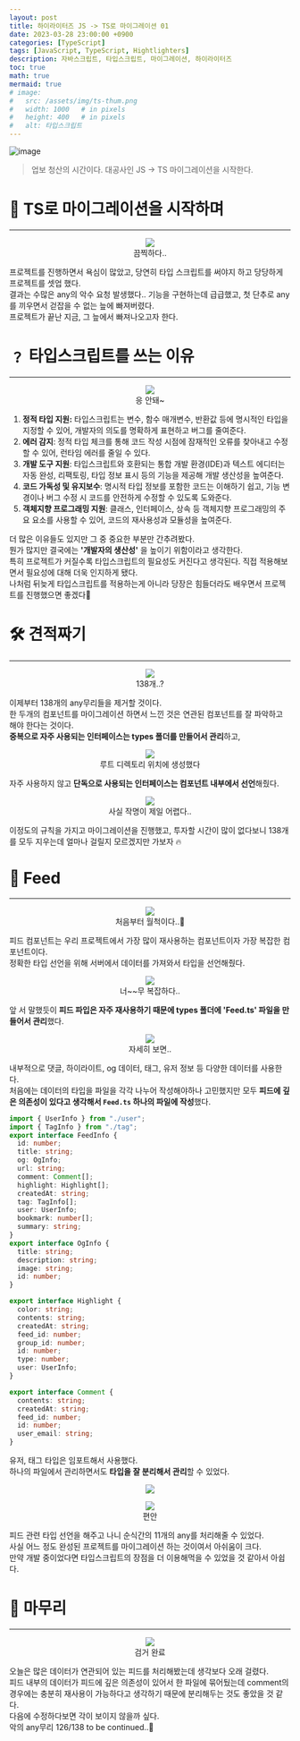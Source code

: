 ```yaml
---
layout: post
title: 하이라이터즈 JS -> TS로 마이그레이션 01
date: 2023-03-28 23:00:00 +0900
categories: [TypeScript]
tags: [JavaScript, TypeScript, Hightlighters]
description: 자바스크립트, 타입스크립트, 마이그레이션, 하이라이터즈
toc: true
math: true
mermaid: true
# image:
#   src: /assets/img/ts-thum.png
#   width: 1000   # in pixels
#   height: 400   # in pixels
#   alt: 타입스크립트
---
```


<!-- 썸네일 -->

![image](https://user-images.githubusercontent.com/101175828/233026951-cbc98fea-128b-4941-8c3a-69e1c0cddc9f.png)

> 업보 청산의 시간이다. 대공사인 JS -> TS 마이그레이션을 시작한다.

# 🌈 TS로 마이그레이션을 시작하며

---

<figure style="text-align:center">
  <img src="https://user-images.githubusercontent.com/101175828/233029727-c766970e-b346-40f5-9bcb-5dce6e1c9233.png"/>
  <figcaption>끔찍하다..</figcaption>
</figure>

프로젝트를 진행하면서 욕심이 많았고, 당연히 타입 스크립트를 써야지 하고 당당하게 프로젝트를 셋업 했다.  
결과는 수많은 any의 악수 요청 발생했다.. 기능을 구현하는데 급급했고, 첫 단추로 any를 끼우면서 걷잡을 수 없는 늪에 빠져버렸다.  
프로젝트가 끝난 지금, 그 늪에서 빠져나오고자 한다.

# ﹖ 타입스크립트를 쓰는 이유

---

<figure style="text-align:center">
  <img src="https://user-images.githubusercontent.com/101175828/233838274-15d45b67-7e42-468e-8f59-4b22a181fa1b.png"/>
  <figcaption>응 안돼~</figcaption>
</figure>

1. **정적 타입 지원:** 타입스크립트는 변수, 함수 매개변수, 반환값 등에 명시적인 타입을 지정할 수 있어, 개발자의 의도를 명확하게 표현하고 버그를 줄여준다.
2. **에러 감지**: 정적 타입 체크를 통해 코드 작성 시점에 잠재적인 오류를 찾아내고 수정할 수 있어, 런타임 에러를 줄일 수 있다.
3. **개발 도구 지원**: 타입스크립트와 호환되는 통합 개발 환경(IDE)과 텍스트 에디터는 자동 완성, 리팩토링, 타입 정보 표시 등의 기능을 제공해 개발 생산성을 높여준다.
4. **코드 가독성 및 유지보수**: 명시적 타입 정보를 포함한 코드는 이해하기 쉽고, 기능 변경이나 버그 수정 시 코드를 안전하게 수정할 수 있도록 도와준다.
5. **객체지향 프로그래밍 지원**: 클래스, 인터페이스, 상속 등 객체지향 프로그래밍의 주요 요소를 사용할 수 있어, 코드의 재사용성과 모듈성을 높여준다.

더 많은 이유들도 있지만 그 중 중요한 부분만 간추려봤다.  
뭔가 많지만 결국에는 **'개발자의 생산성'** 을 높이기 위함이라고 생각한다.  
특히 프로젝트가 커질수록 타입스크립트의 필요성도 커진다고 생각된다.
직접 적용해보면서 필요성에 대해 더욱 인지하게 됐다.  
나처럼 뒤늦게 타입스크립트를 적용하는게 아니라 당장은 힘들더라도 배우면서 프로젝트를 진행했으면 좋겠다🥲

# 🛠️ 견적짜기

---

<figure style="text-align:center">
  <img src="https://user-images.githubusercontent.com/101175828/233839169-40822e77-275c-436d-97d6-f00657c081a0.png"/>
  <figcaption>138개..?</figcaption>
</figure>

이제부터 138개의 any무리들을 제거할 것이다.  
한 두개의 컴포넌트를 마이그레이션 하면서 느낀 것은 연관된 컴포넌트를 잘 파악하고 해야 한다는 것이다.  
**중복으로 자주 사용되는 인터페이스는 types 폴더를 만들어서 관리**하고,

<figure style="text-align:center">
  <img  src="https://user-images.githubusercontent.com/101175828/233839541-75f80145-aa2a-47f9-8a94-8e60fb0a302d.png"/>
  <figcaption>루트 디렉토리 위치에 생성했다</figcaption>
</figure>

자주 사용하지 않고 **단독으로 사용되는 인터페이스는 컴포넌트 내부에서 선언**해줬다.

<figure style="text-align:center">
  <img  src="https://user-images.githubusercontent.com/101175828/233839659-9f8b7101-acbb-49b6-ada7-8cde5dce297d.png"/>
  <figcaption>사실 작명이 제일 어렵다..</figcaption>
</figure>

이정도의 규칙을 가지고 마이그레이션을 진행했고, 투자할 시간이 많이 없다보니 138개를 모두 지우는데 얼마나 걸릴지 모르겠지만 가보자 🔥

# 🎯 Feed

---

<figure style="text-align:center">
  <img src="https://user-images.githubusercontent.com/101175828/233839902-861c42a6-0691-41a7-8b94-9ec22a005346.png"/>
  <figcaption>처음부터 월척이다..🎣</figcaption>
</figure>

피드 컴포넌트는 우리 프로젝트에서 가장 많이 재사용하는 컴포넌트이자 가장 복잡한 컴포넌트이다.  
정확한 타입 선언을 위해 서버에서 데이터를 가져와서 타입을 선언해줬다.

<figure style="text-align:center">
  <img src="https://user-images.githubusercontent.com/101175828/233841360-d5859552-44eb-4c1f-9e8c-d68de2cf19e5.png"/>
  <figcaption>너~~무 복잡하다..</figcaption>
</figure>

앞 서 말했듯이 **피드 파입은 자주 재사용하기 때문에 types 폴더에 'Feed.ts' 파일을 만들어서 관리**했다.

<figure style="text-align:center">
  <img src="https://user-images.githubusercontent.com/101175828/233841729-ebfaecac-f948-4133-838b-9795adc2196d.png"/>
  <figcaption>자세히 보면..</figcaption>
</figure>

내부적으로 댓글, 하이라이트, og 데이터, 태그, 유저 정보 등 다양한 데이터를 사용한다.  
처음에는 데이터의 타입을 파일을 각각 나누어 작성해야하나 고민했지만 모두 **피드에 깊은 의존성이 있다고 생각해서 `Feed.ts` 하나의 파일에 작성**했다.

```ts
import { UserInfo } from "./user";
import { TagInfo } from "./tag";
export interface FeedInfo {
  id: number;
  title: string;
  og: OgInfo;
  url: string;
  comment: Comment[];
  highlight: Highlight[];
  createdAt: string;
  tag: TagInfo[];
  user: UserInfo;
  bookmark: number[];
  summary: string;
}
export interface OgInfo {
  title: string;
  description: string;
  image: string;
  id: number;
}

export interface Highlight {
  color: string;
  contents: string;
  createdAt: string;
  feed_id: number;
  group_id: number;
  id: number;
  type: number;
  user: UserInfo;
}

export interface Comment {
  contents: string;
  createdAt: string;
  feed_id: number;
  id: number;
  user_email: string;
}
```

유저, 태그 타입은 임포트해서 사용했다.  
하나의 파일에서 관리하면서도 **타입을 잘 분리해서 관리**할 수 있었다.

<figure style="text-align:center">
  <img src="https://user-images.githubusercontent.com/101175828/233841971-b0e0dca4-98f1-4965-ae75-7a95e04ca53c.png"/>
  <figcaption></figcaption>
</figure>

<figure style="text-align:center">
  <img src="https://user-images.githubusercontent.com/101175828/233842396-a24fc06d-cb8b-4265-a842-3482b83a1c88.png"/>
  <figcaption>편안</figcaption>
</figure>

피드 관련 타입 선언을 해주고 나니 순식간의 11개의 any를 처리해줄 수 있었다.  
사실 어느 정도 완성된 프로젝트를 마이그레이션 하는 것이여서 아쉬움이 크다.  
만약 개발 중이었다면 타입스크립트의 장점을 더 이용해먹을 수 있었을 것 같아서 아쉽다.

# 🚨 마무리

---

<figure style="text-align:center">
  <img src="https://user-images.githubusercontent.com/101175828/233842726-adc1bb43-185e-4cbe-8f9c-471bb6dc1c9e.png"/>
  <figcaption>검거 완료</figcaption>
</figure>

오늘은 많은 데이터가 연관되어 있는 피드를 처리해봤는데 생각보다 오래 걸렸다.  
피드 내부의 데이터가 피드에 깊은 의존성이 있어서 한 파일에 묶어뒀는데 comment의 경우에는 충분히 재사용이 가능하다고 생각하기 때문에 분리해두는 것도 좋았을 것 같다.  
다음에 수정하다보면 각이 보이지 않을까 싶다.  
악의 any무리 126/138 to be continued..💫
